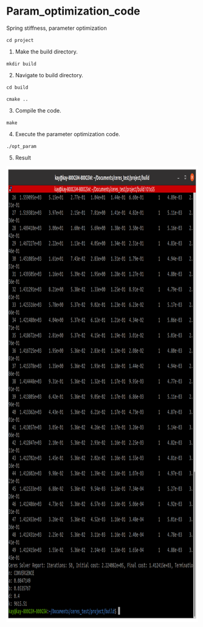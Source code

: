 # Param_optimization_code
Spring stiffness, parameter optimization

`cd project`

1. Make the build directory.

`mkdir build`

2. Navigate to build directory.

`cd build`

`cmake ..`

3. Compile the code.

`make`

4. Execute the parameter optimization code.

`./opt_param`

5. Result

<img src = "project/opt_param.png" width="913" height="1200"/>
